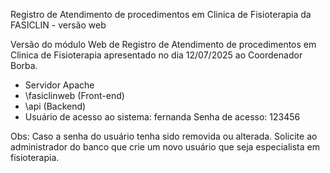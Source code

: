 
Registro de Atendimento de procedimentos em Clinica de Fisioterapia da FASICLIN - versão web

Versão do módulo Web de Registro de Atendimento de procedimentos em Clinica de Fisioterapia apresentado no dia 12/07/2025 ao Coordenador Borba.

- Servidor Apache
- \fasiclinweb (Front-end)
- \api (Backend)
- Usuário de acesso ao sistema: fernanda Senha de acesso: 123456

Obs: Caso a senha do usuário tenha sido removida ou alterada. Solicite ao administrador do banco que crie um novo usuário que seja especialista em fisioterapia.
